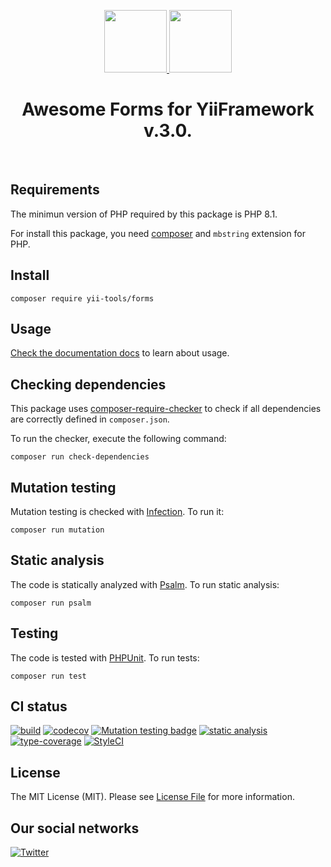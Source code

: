 <p align="center">
    <a href="https://github.com/yii-tools/forms" target="_blank">
        <img src="https://avatars.githubusercontent.com/u/121752654?s=200&v=4" height="100px">
        <img src="https://cdn-icons-png.flaticon.com/512/2991/2991110.png" height="100px">
    </a>
    <h1 align="center">Awesome Forms for YiiFramework v.3.0.</h1>
    <br>
</p>

## Requirements

The minimun version of PHP required by this package is PHP 8.1.

For install this package, you need [composer](https://getcomposer.org/) and `mbstring` extension for PHP.

## Install

```shell
composer require yii-tools/forms
```

## Usage

[Check the documentation docs](/docs/awesome-forms.md) to learn about usage.

## Checking dependencies

This package uses [composer-require-checker](https://github.com/maglnet/ComposerRequireChecker) to check if all dependencies are correctly defined in `composer.json`.

To run the checker, execute the following command:

```shell
composer run check-dependencies
```

## Mutation testing

Mutation testing is checked with [Infection](https://infection.github.io/). To run it:

```shell
composer run mutation
```

## Static analysis

The code is statically analyzed with [Psalm](https://psalm.dev/). To run static analysis:

```shell
composer run psalm
```

## Testing

The code is tested with [PHPUnit](https://phpunit.de/). To run tests:

```
composer run test
```

## CI status

[![build](https://github.com/yii-tools/forms/actions/workflows/build.yml/badge.svg)](https://github.com/yii-tools/forms/actions/workflows/build.yml)
[![codecov](https://codecov.io/gh/yii-tools/forms/branch/main/graph/badge.svg?token=MF0XUGVLYC)](https://codecov.io/gh/yii-tools/forms)
[![Mutation testing badge](https://img.shields.io/endpoint?style=flat&url=https%3A%2F%2Fbadge-api.stryker-mutator.io%2Fgithub.com%2Fyii-tools%2Fforms%2Fmain)](https://dashboard.stryker-mutator.io/reports/github.com/yii-tools/forms/main)
[![static analysis](https://github.com/yii-tools/forms/actions/workflows/static.yml/badge.svg)](https://github.com/yii-tools/forms/actions/workflows/static.yml)
[![type-coverage](https://shepherd.dev/github/yii-tools/forms/coverage.svg)](https://shepherd.dev/github/yii-tools/forms)
[![StyleCI](https://github.styleci.io/repos/585248342/shield?branch=main)](https://github.styleci.io/repos/585248342?branch=main)

## License

The MIT License (MIT). Please see [License File](LICENSE.md) for more information.

## Our social networks

[![Twitter](https://img.shields.io/badge/twitter-follow-1DA1F2?logo=twitter&logoColor=1DA1F2&labelColor=555555?style=flat)](https://twitter.com/Terabytesoftw)
